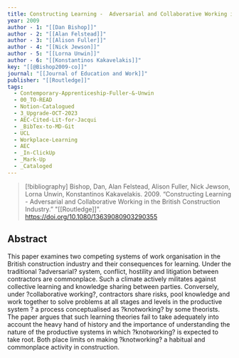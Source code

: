 ```yaml
---
title: Constructing Learning -  Adversarial and Collaborative Working in the British Construction Industry
year: 2009
author - 1: "[[Dan Bishop]]"
author - 2: "[[Alan Felstead]]"
author - 3: "[[Alison Fuller]]"
author - 4: "[[Nick Jewson]]"
author - 5: "[[Lorna Unwin]]"
author - 6: "[[Konstantinos Kakavelakis]]"
key: "[[@Bishop2009-co]]"
journal: "[[Journal of Education and Work]]"
publisher: "[[Routledge]]"
tags:
  - Contemporary-Apprenticeship-Fuller-&-Unwin
  - 00_TO-READ
  - Notion-Catalogued
  - 3_Upgrade-OCT-2023
  - AEC-Cited-Lit-for-Jacqui
  - _BibTex-to-MD-Git
  - UCL
  - Workplace-Learning
  - AEC
  - _In-ClickUp
  - _Mark-Up
  - _Cataloged
---
```


> [!bibliography]
> Bishop, Dan, Alan Felstead, Alison Fuller, Nick Jewson, Lorna Unwin, Konstantinos Kakavelakis. 2009. “Constructing Learning -  Adversarial and Collaborative Working in the British Construction Industry.” "[[Routledge]]". https://doi.org/10.1080/13639080903290355

## Abstract
This paper examines two competing systems of work organisation in the British construction industry and their consequences for learning. Under the traditional ?adversarial? system, conflict, hostility and litigation between contractors are commonplace. Such a climate actively militates against collective learning and knowledge sharing between parties. Conversely, under ?collaborative working?, contractors share risks, pool knowledge and work together to solve problems at all stages and levels in the productive system ? a process conceptualised as ?knotworking? by some theorists. The paper argues that such learning theories fail to take adequately into account the heavy hand of history and the importance of understanding the nature of the productive systems in which ?knotworking? is expected to take root. Both place limits on making ?knotworking? a habitual and commonplace activity in construction.